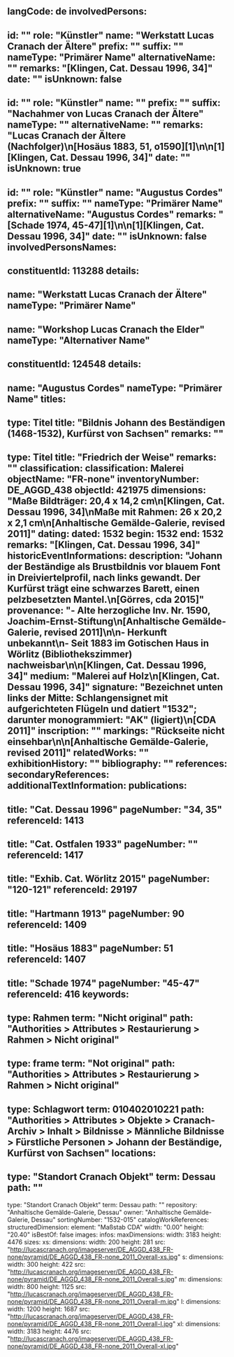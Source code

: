 langCode: de
involvedPersons: 
 - 
   id: ""
  role: "Künstler"
  name: "Werkstatt Lucas Cranach der Ältere"
  prefix: ""
  suffix: ""
  nameType: "Primärer Name"
  alternativeName: ""
  remarks: "[Klingen, Cat. Dessau 1996, 34]"
  date: ""
  isUnknown: false
 - 
   id: ""
  role: "Künstler"
  name: ""
  prefix: ""
  suffix: "Nachahmer von Lucas Cranach der Ältere"
  nameType: ""
  alternativeName: ""
  remarks: "Lucas Cranach der Ältere (Nachfolger)\n[Hosäus 1883, 51, o1590][1]\n\n[1][Klingen, Cat. Dessau 1996, 34]"
  date: ""
  isUnknown: true
 - 
   id: ""
  role: "Künstler"
  name: "Augustus Cordes"
  prefix: ""
  suffix: ""
  nameType: "Primärer Name"
  alternativeName: "Augustus Cordes"
  remarks: "[Schade 1974, 45-47][1]\n\n[1][Klingen, Cat. Dessau 1996, 34]"
  date: ""
  isUnknown: false
involvedPersonsNames: 
 - 
   constituentId: 113288
  details: 
   - 
   name: "Werkstatt Lucas Cranach der Ältere"
    nameType: "Primärer Name"
   - 
   name: "Workshop Lucas Cranach the Elder"
    nameType: "Alternativer Name"
 - 
   constituentId: 124548
  details: 
   - 
   name: "Augustus Cordes"
    nameType: "Primärer Name"
titles: 
 - 
   type: Titel
  title: "Bildnis Johann des Beständigen (1468-1532), Kurfürst von Sachsen"
  remarks: ""
 - 
   type: Titel
  title: "Friedrich der Weise"
  remarks: ""
classification: 
 classification: Malerei
objectName: "FR-none"
inventoryNumber: DE_AGGD_438
objectId: 421975
dimensions: "Maße Bildträger: 20,4 x 14,2 cm\n[Klingen, Cat. Dessau 1996, 34]\nMaße mit Rahmen: 26 x 20,2 x 2,1 cm\n[Anhaltische Gemälde-Galerie, revised 2011]"
dating: 
 dated: 1532
 begin: 1532
 end: 1532
 remarks: "[Klingen, Cat. Dessau 1996, 34]"
 historicEventInformations: 
description: "Johann der Beständige als Brustbildnis vor blauem Font in Dreiviertelprofil, nach links gewandt. Der Kurfürst trägt eine schwarzes Barett, einen pelzbesetzten Mantel.\n[Görres, cda 2015]"
provenance: "- Alte herzogliche Inv. Nr. 1590, Joachim-Ernst-Stiftung\n[Anhaltische Gemälde-Galerie, revised 2011]\n\n- Herkunft unbekannt\n- Seit 1883 im Gotischen Haus in Wörlitz (Bibliothekszimmer) nachweisbar\n\n[Klingen, Cat. Dessau 1996, 34]"
medium: "Malerei auf Holz\n[Klingen, Cat. Dessau 1996, 34]"
signature: "Bezeichnet unten links der Mitte: Schlangensignet mit aufgerichteten Flügeln und datiert \"1532\"; darunter monogrammiert: \"AK\" (ligiert)\n[CDA 2011]"
inscription: ""
markings: "Rückseite nicht einsehbar\n\n[Anhaltische Gemälde-Galerie, revised 2011]"
relatedWorks: ""
exhibitionHistory: ""
bibliography: ""
references: 
secondaryReferences: 
additionalTextInformation: 
publications: 
 - 
   title: "Cat. Dessau 1996"
  pageNumber: "34, 35"
  referenceId: 1413
 - 
   title: "Cat. Ostfalen 1933"
  pageNumber: ""
  referenceId: 1417
 - 
   title: "Exhib. Cat. Wörlitz 2015"
  pageNumber: "120-121"
  referenceId: 29197
 - 
   title: "Hartmann 1913"
  pageNumber: 90
  referenceId: 1409
 - 
   title: "Hosäus 1883"
  pageNumber: 51
  referenceId: 1407
 - 
   title: "Schade 1974"
  pageNumber: "45-47"
  referenceId: 416
keywords: 
 - 
   type: Rahmen
  term: "Nicht original"
  path: "Authorities > Attributes > Restaurierung > Rahmen > Nicht original"
 - 
   type: frame
  term: "Not original"
  path: "Authorities > Attributes > Restaurierung > Rahmen > Nicht original"
 - 
   type: Schlagwort
  term: 010402010221
  path: "Authorities > Attributes > Objekte > Cranach-Archiv > Inhalt > Bildnisse > Männliche Bildnisse > Fürstliche Personen > Johann der Beständige, Kurfürst von Sachsen"
locations: 
 - 
   type: "Standort Cranach Objekt"
  term: Dessau
  path: ""
 - 
   type: "Standort Cranach Objekt"
  term: Dessau
  path: ""
repository: "Anhaltische Gemälde-Galerie, Dessau"
owner: "Anhaltische Gemälde-Galerie, Dessau"
sortingNumber: "1532-015"
catalogWorkReferences: 
structuredDimension: 
 element: "Maßstab CDA"
 width: "0.00"
 height: "20.40"
isBestOf: false
images: 
 infos: 
  maxDimensions: 
   width: 3183
   height: 4476
 sizes: 
  xs: 
   dimensions: 
    width: 200
    height: 281
   src: "http://lucascranach.org/imageserver/DE_AGGD_438_FR-none/pyramid/DE_AGGD_438_FR-none_2011_Overall-xs.jpg"
  s: 
   dimensions: 
    width: 300
    height: 422
   src: "http://lucascranach.org/imageserver/DE_AGGD_438_FR-none/pyramid/DE_AGGD_438_FR-none_2011_Overall-s.jpg"
  m: 
   dimensions: 
    width: 800
    height: 1125
   src: "http://lucascranach.org/imageserver/DE_AGGD_438_FR-none/pyramid/DE_AGGD_438_FR-none_2011_Overall-m.jpg"
  l: 
   dimensions: 
    width: 1200
    height: 1687
   src: "http://lucascranach.org/imageserver/DE_AGGD_438_FR-none/pyramid/DE_AGGD_438_FR-none_2011_Overall-l.jpg"
  xl: 
   dimensions: 
    width: 3183
    height: 4476
   src: "http://lucascranach.org/imageserver/DE_AGGD_438_FR-none/pyramid/DE_AGGD_438_FR-none_2011_Overall-xl.jpg"